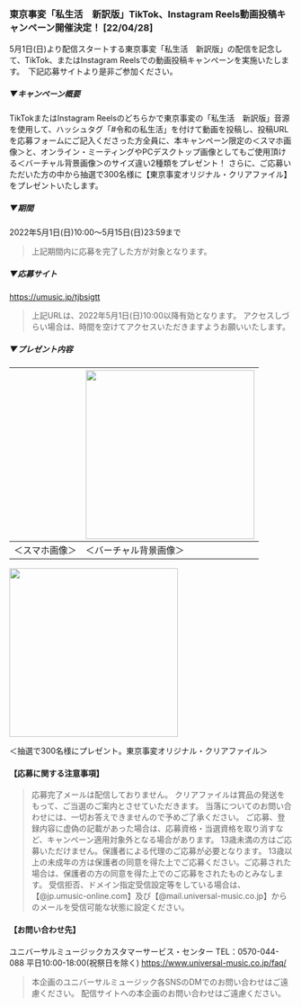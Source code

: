 ### 東京事変「私生活　新訳版」TikTok、Instagram Reels動画投稿キャンペーン開催決定！ [22/04/28]

5月1日(日)より配信スタートする東京事変「私生活　新訳版」の配信を記念して、TikTok、またはInstagram Reelsでの動画投稿キャンペーンを実施いたします。　下記応募サイトより是非ご参加ください。

##### ▼キャンペーン概要
TikTokまたはInstagram Reelsのどちらかで東京事変の「私生活　新訳版」音源を使用して、ハッシュタグ「#令和の私生活」を付けて動画を投稿し、投稿URLを応募フォームにご記入くださった方全員に、本キャンペーン限定の＜スマホ画像＞と、オンライン・ミーティングやPCデスクトップ画像としてもご使用頂ける＜バーチャル背景画像＞のサイズ違い2種類をプレゼント！
さらに、ご応募いただいた方の中から抽選で300名様に【東京事変オリジナル・クリアファイル】をプレゼントいたします。

##### ▼期間
2022年5月1日(日)10:00～5月15日(日)23:59まで
> 上記期間内に応募を完了した方が対象となります。

##### ▼応募サイト
https://umusic.jp/tjbsigtt
> 上記URLは、2022年5月1日(日)10:00以降有効となります。
> アクセスしづらい場合は、時間を空けてアクセスいただきますようお願いいたします。

##### ▼プレゼント内容

| <img src="https://tokyojihen.com/lib/img/tokyojihen_news/news20220428_3_1.jpg" alt="" style="max-width: 97px;"> | <img src="https://tokyojihen.com/lib/img/tokyojihen_news/news20220428_3_2.jpg" alt="" style="max-width: 300px;" width="300"> |
|--------|-------|
|  ＜スマホ画像＞  | ＜バーチャル背景画像＞  |

<img src="https://tokyojihen.com/lib/img/tokyojihen_news/news20220428_3_3.jpg" alt="" style="max-width: 300px;" width="300">

＜抽選で300名様にプレゼント。東京事変オリジナル・クリアファイル＞ 

#### 【応募に関する注意事項】

> 応募完了メールは配信しておりません。
> クリアファイルは賞品の発送をもって、ご当選のご案内とさせていただきます。
> 当落についてのお問い合わせには、一切お答えできませんので予めご了承ください。
> ご応募、登録内容に虚偽の記載があった場合は、応募資格・当選資格を取り消すなど、キャンペーン適用対象外となる場合があります。
> 13歳未満の方はご応募いただけません。保護者による代理のご応募が必要となります。
> 13歳以上の未成年の方は保護者の同意を得た上でご応募ください。ご応募された場合は、保護者の方の同意を得た上でのご応募をされたものとみなします。
> 受信拒否、ドメイン指定受信設定等をしている場合は、【@jp.umusic-online.com】及び【@mail.universal-music.co.jp】からのメールを受信可能な状態に設定ください。

#### 【お問い合わせ先】
ユニバーサルミュージックカスタマーサービス・センター
TEL：0570-044-088 平日10:00-18:00(祝祭日を除く)
https://www.universal-music.co.jp/faq/

> 本企画のユニバーサルミュージック各SNSのDMでのお問い合わせはご遠慮ください。
> 配信サイトへの本企画のお問い合わせはご遠慮ください。 